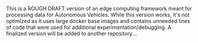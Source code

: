 This is a ROUGH DRAFT version of an edge computing framework meant for processing data for Autonomous Vehicles.
While this version works, it's not optimized as it uses large docker base images and contains unneeded lines of code
that were used for additional experimentation/debugging. A finalized version will be added to another repository...
